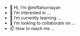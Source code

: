 - 👋 Hi, I’m @miftahurriayan
- 👀 I’m interested in ...
- 🌱 I’m currently learning ...
- 💞️ I’m looking to collaborate on ...
- 📫 How to reach me ...

<!---
miftahurriayan/miftahurriayan is a ✨ special ✨ repository because its `README.md` (this file) appears on your GitHub profile.
You can click the Preview link to take a look at your changes.
--->
